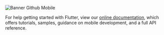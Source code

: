 ![Banner Github Mobile](https://user-images.githubusercontent.com/51540772/119567135-51296e80-bd82-11eb-8083-636f80cdffd9.png)




For help getting started with Flutter, view our
[online documentation](https://flutter.dev/docs), which offers tutorials,
samples, guidance on mobile development, and a full API reference.
